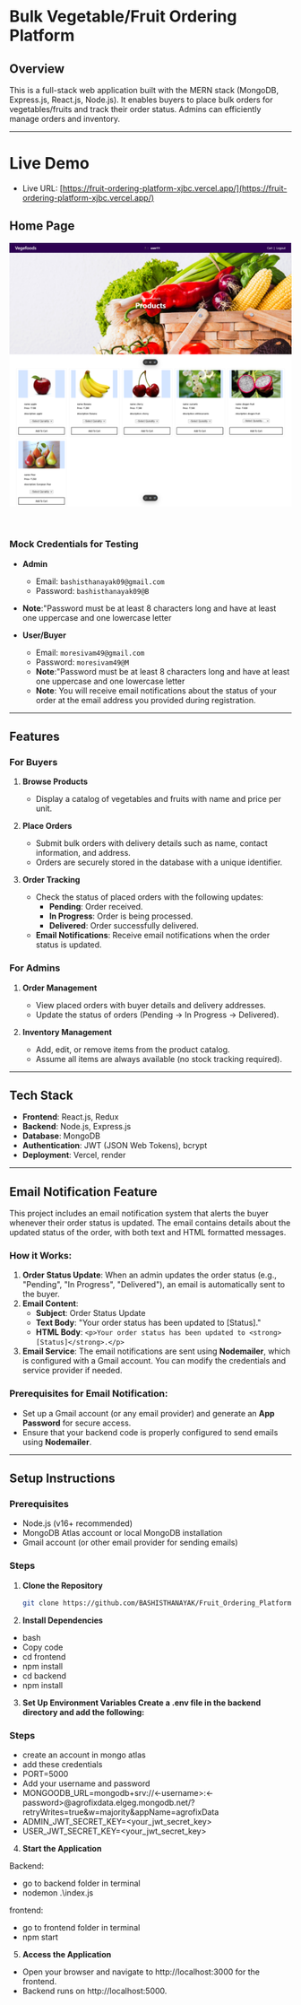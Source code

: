 # Bulk Vegetable/Fruit Ordering Platform

## Overview

This is a full-stack web application built with the MERN stack (MongoDB, Express.js, React.js, Node.js). It enables buyers to place bulk orders for vegetables/fruits and track their order status. Admins can efficiently manage orders and inventory.

---

# Live Demo

- Live URL: [https://fruit-ordering-platform-xjbc.vercel.app/](https://fruit-ordering-platform-xjbc.vercel.app/)

## Home Page

![home after login](/frontend/public/redmeImages/buyerHomePage_AfterLogin.png)

&nbsp;

### Mock Credentials for Testing

- **Admin**

  - Email: `bashisthanayak09@gmail.com`
  - Password: `bashisthanayak09@B`
- **Note**:"Password must be at least 8 characters long and have at least one uppercase and one lowercase letter

- **User/Buyer**
  - Email: `moresivam49@gmail.com`
  - Password: `moresivam49@M`
  - **Note**:"Password must be at least 8 characters long and have at least one uppercase and one lowercase letter
  - **Note**: You will receive email notifications about the status of your order at the email address you provided during registration.

---

## Features

### For Buyers

1. **Browse Products**

   - Display a catalog of vegetables and fruits with name and price per unit.

2. **Place Orders**

   - Submit bulk orders with delivery details such as name, contact information, and address.
   - Orders are securely stored in the database with a unique identifier.

3. **Order Tracking**
   - Check the status of placed orders with the following updates:
     - **Pending**: Order received.
     - **In Progress**: Order is being processed.
     - **Delivered**: Order successfully delivered.
   - **Email Notifications**: Receive email notifications when the order status is updated.

### For Admins

1. **Order Management**

   - View placed orders with buyer details and delivery addresses.
   - Update the status of orders (Pending → In Progress → Delivered).

2. **Inventory Management**
   - Add, edit, or remove items from the product catalog.
   - Assume all items are always available (no stock tracking required).

---

## Tech Stack

- **Frontend**: React.js, Redux
- **Backend**: Node.js, Express.js
- **Database**: MongoDB
- **Authentication**: JWT (JSON Web Tokens), bcrypt
- **Deployment**: Vercel, render

---

## Email Notification Feature

This project includes an email notification system that alerts the buyer whenever their order status is updated. The email contains details about the updated status of the order, with both text and HTML formatted messages.

### How it Works:

1. **Order Status Update**: When an admin updates the order status (e.g., "Pending", "In Progress", "Delivered"), an email is automatically sent to the buyer.
2. **Email Content**:
   - **Subject**: Order Status Update
   - **Text Body**: "Your order status has been updated to [Status]."
   - **HTML Body**: `<p>Your order status has been updated to <strong>[Status]</strong>.</p>`
3. **Email Service**: The email notifications are sent using **Nodemailer**, which is configured with a Gmail account. You can modify the credentials and service provider if needed.

### Prerequisites for Email Notification:

- Set up a Gmail account (or any email provider) and generate an **App Password** for secure access.
- Ensure that your backend code is properly configured to send emails using **Nodemailer**.

---

## Setup Instructions

### Prerequisites

- Node.js (v16+ recommended)
- MongoDB Atlas account or local MongoDB installation
- Gmail account (or other email provider for sending emails)

### Steps

1. **Clone the Repository**

   ```bash
   git clone https://github.com/BASHISTHANAYAK/Fruit_Ordering_Platform.git

   ```

2. **Install Dependencies**

- bash
- Copy code
- cd frontend
- npm install
- cd backend
- npm install

3. **Set Up Environment Variables Create a .env file in the backend directory and add the following:**

### Steps

- create an account in mongo atlas
- add these credentials
- PORT=5000
- Add your username and password
- MONGOODB_URL=mongodb+srv://<-username>:<-password>@agrofixdata.elgeg.mongodb.net/?retryWrites=true&w=majority&appName=agrofixData
- ADMIN_JWT_SECRET_KEY=<your_jwt_secret_key>
- USER_JWT_SECRET_KEY=<your_jwt_secret_key>

4. **Start the Application**

Backend:

- go to backend folder in terminal
- nodemon .\index.js

frontend:

- go to frontend folder in terminal
- npm start

5. **Access the Application**

- Open your browser and navigate to http://localhost:3000 for the frontend.
- Backend runs on http://localhost:5000.
